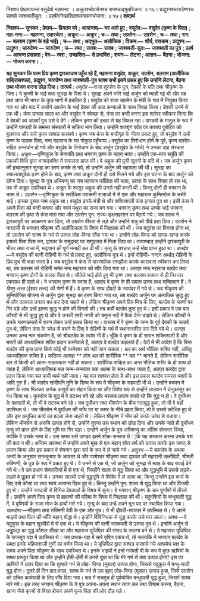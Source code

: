  

निशश्य प्रेष्ठमायान्तं वसुदेवो महामना: । अक्रूरश्चोग्रसेनश्च रामश्चाद्भुतविक्रम: ॥ १६॥ प्रद्युश्नश्चारुदेष्णश्च साश्बो जाश्बवतीसुत: । प्रहर्षवेगोच्छशितशयनासनभोजना: ॥ १७॥ **शब्दार्थ** 

**निशश्य—** **सुनकर** **; प्रेष्ठम्—** **प्रियतम को** **; आयान्तम्—** **घर आते हुए** **; वसुदेव:—** **वसुदेव (कृष्ण के पिता)** **; महा-मना:—** **महामना, उदारचेता** **; अक्रूर:—** **अक्रूर** **; च—** **तथा** **; उग्रसेन:—** **उग्रसेन** **; च—** **तथा** **; राम:—** **बलराम (कृष्ण के बड़े भाई)** **; च—** **तथा** **; अद्भुत—** **अलौकिक** **; विक्रम:—** **शौर्य, पराक्रम** **; प्रद्युश्न:—** **प्रद्युश्न** **; चारुदेष्ण:—** **चारुदेष्ण** **; च—** **तथा** **; साश्ब:—** **साश्ब** **;** **जाश्बवती-सुत:—** **जाश्बवती का पुत्र** **; प्रहर्ष—** **अत्यन्त प्रसन्नता** **; वेग—** **त्वरा** **; उच्छशित—** **से प्रभावित** **; शयन—** **लेटना** **; आसन—** **बैठना** **; भोजना:—** **भोजन करना।** **.** 

**यह सुनकर कि परम प्रिय कृष्ण द्वारकाधाम पहुँच रहे हैं, महामना वसुदेव, अक्रूर, उग्रसेन,** **बलराम (अलौकिक शकि्तसश्पन्न), प्रद्युश्न, चारुदेष्ण तथा जाश्बवती-पुत्र साश्ब सभी इतने** **प्रसन्न हुए कि उन्होंने लेटना, बैठना तथा भोजन करना छोड़ दिया।** **तात्पर्य** : *वसुदेव* —राजा शूरसेन के पुत्र, देवकी के पति तथा श्रीकृष्ण के पिता। ये कुन्ती के भाई तथा सुभद्रा के पिता थे। सुभद्रा अपने ममेरे भाई अर्जुन को ब्याही गई थी और यह प्रथा आज भी भारत के कुछ भागों में प्रचलित है। वसुदेव को राजा उग्रसेन के मंत्री के रूप में नियुक्त किया गया था और बाद में उन्होंने उग्रसेन के भाई देवक की आठ कन्याओं के साथ विवाह किया। देवकी उनमें से एक थी। कंस उनका साला था और वसुदेव ने स्वेच्छा से, कंस का बन्दी बनना इस शर्तपर स्वीकार किया कि वे देवकी का आठवाँ पुत्र उसे दे देंगे। लेकिन कृष्ण की इच्छा से यह विफल रहा। पाण्डवों के मातुल के रूप में उन्होंने पाण्डवों के समस्त संस्कारों में सक्रिय भाग लिया। उन्होंने शतशृृंगं पर्वत पर कश्यप पुरोहित को बुलवाया और सारे कृत्य सश्पन्न करवाये। कृष्ण जब कंस के बन्दीगृह के भीतर प्रकट हुए, तो वसुदेव ने उन्हें कृष्ण के पालक पिता, नन्द महाराज के घर गोकुल पहुँचाया। वसुदेव का तिरोधान होने के पूर्व, कृष्ण बलदेव-सहित अन्तर्धान हो गये और वसुदेव के तिरोधान के बाद अर्जुन (वसुदेव के भांजे) ने उनका दाह संस्कार किया। *अक्रूर* —वृष्णिकुल के सेनापति तथा भगवान् कृष्ण के महान् भक्त। उन्होंने एक-मात्र स्तुति की एकाकी विधि द्वारा भगवद्भक्ति में सफलता प्राप्त की। वे अहूक की पुत्री सूतनी के पति थे। जब अर्जुन कृष्ण की इच्छानुसार सुभद्रा का हरण करके ले गये, तो उन्होंने अर्जुन की सहायता की थी। सुभद्रा का सफलतापूर्वक हरण होने के बाद, कृष्ण तथा अक्रूर दोनों ही उसे मिलने गये और इस घटना के बाद अर्जुन को दहेज दिया। सुभद्रा के पुत्र अभिमन्यु का जब महाराज परीक्षित की माता, उत्तरा के साथ विवाह हो रहा था, तब भी अक्रूर उपस्थित थे। अक्रूर के श्वसुर अहूक की उनसे नहीं बनती थी। किन्तु दोनों ही भगवान् के भक्त थे। *उग्रसेन* —वृष्णिकुल के सर्वाधिक पराक्रमी राजाओं में से एक और महाराज कुन्तिभोज के चचेरे भाई। इनका दूसरा नाम अहूक था। वसुदेव इनके मंत्री थे और शक्तिशाली कंस इनका पुत्र था। इसी कंस ने अपने पिता को बन्दी बनाया और स्वयं मथुरा का राजा बन गया। भगवान् कृष्ण तथा उनके भाई भगवान् बलराम की कृपा से कंस मारा गया और उग्रसेन पुन: राज्य-ङ्क्षसहासन पर बैठाये गये। जब शाल्व ने द्वारकापुरी पर आक्रमण कर दिया, तो उग्रसेन वीरता से लड़े और उन्होंने शत्रु को पीछे हटा दिया। उग्रसेन ने नारदजी से भगवान् श्रीकृष्ण की अलौकिकता के विषय में जिज्ञासा की थी। जब यदुवंश का विनाश होना था, तो उग्रसेन को साश्ब के गर्भ से उत्पन्न लोह-पिण्ड सौंपा गया था। इन्होंने लोह-पिण्ड को खण्ड-खण्ड करके इसको घिस घिस कर, द्वारका के समुद्रतट पर समुद्रजल में मिला दिया था। तत्पश्चात् उन्होंने द्वारकापुरी के भीतर तथा राज्य में, मद्यपान की पूर्ण मनाही कर दी थी। मृत्यु के पश्चात् उन्हें मोक्ष प्राप्त हुआ था। *बलदेव* —ये वसुदेव की पत्नी रोहिणी के गर्भ से प्रकट हुए, अलौकिक पुत्र थे। इन्हें रोहिणी- नन्दन अर्थात् रोहिणी के प्रिय पुत्र भी कहा जाता है। जब वसुदेव ने कंस से पारस्परिक समझौता करके कारावास स्वीकार कर लिया था, तब बलराम को रोहिणी समेत नन्द महाराज को सौंप दिया गया था। अतएव नन्द महाराज बलदेव तथा भगवान् कृष्ण दोनों के पालक पिता थे। सौतेले भाई होते हुए भी कृष्ण तथा बलराम बचपन से ही निरन्तर एकसाथ ही रहते थे। वे भगवान् कृष्ण के स्वांश हैं, अतएव वे कृष्ण के ही समान उत्तम तथा शक्तिमान हैं। वे *विष्णु-तत्त्व* (ईश्वर तत्त्व) की श्रेणी में हैं। वे कृष्ण के साथ द्रौपदी के स्वयंवर में गये थे। जब श्रीकृष्ण की सुनियोजित योजना से अर्जुन द्वारा सुभद्रा का हरण किया गया था, तब बलदेव अर्जुन पर अत्यधिक क्रुद्ध हुए थे और तत्काल उनका वध कर देना चाहते थे। लेकिन श्रीकृष्ण अपने प्रिय मित्र के लिए, बलदेव के चरणों पर गिर पड़े और उन्हें इतना क्रुद्ध न होने की विनती की। तब कहीं बलदेव तुष्ट हुए थे। इसी प्रकार वे एक बार कौरवों से भी क्रुद्ध हुए थे और वे उनकी सारी नगरी को यमुना नदी में फेंक देना चाहते थे। लेकिन कौरवों ने उनके चरणकमलों में शरण लेकर उन्हें प्रसन्न किया था। वास्तव में वे कृष्ण के जन्म के पूर्व देवकी के सातवें पुत्र थे, लेकिन कंस के क्रोध से बचने के लिए वे रोहिणी के गर्भ में स्थानान्तरित कर दिये गये थे। अतएव उनका अन्य नाम संकर्षण है, जो श्रीबलदेव के स्वांश भी हैं। चूँकि वे कृष्ण के ही समान शक्तिशाली हैं और भक्तों को आध्यात्मिक शक्ति प्रदान करनेवाले हैं, अतएव वे बलदेव कहलाते हैं। वेदों में भी आदेश है कि बिना बलदेव की कृपा प्राप्त किये कोई भी परमेश्वर को नहीं जान सकता। *बल* का अर्थ भौतिक शक्ति नहीं, अपितु आध्याति्मक शक्ति है। कतिपय अल्पज्ञ ** लोग *बल* को शारीरिक ** बल ** मानते हैं, लेकिन शारीरिक बल से किसी को आत्म-साक्षात्कार नहीं हो सकता। शारीरिक शकि्त का अन्त भौतिक शरीर के ही साथ हो जाता है, लेकिन आध्याति्मक बल जन्म-जन्मांतर तक आत्मा के साथ-साथ जाता है, अतएव बलदेव द्वारा प्रदत्त किया गया बल कभी व्यर्थ नहीं जाता। यह बल शाश्वत होता है और इस प्रकार बलदेव समस्त भक्तों के आदि गुरु हैं। श्री बलदेव सांदीपनि मुनि के शिष्य के रूप में श्रीकृष्ण के सहपाठी भी थे। उन्होंने बचपन में कृष्ण के साथ मिलकर अनेक असुरों का संहार किया था और विशेष रूप से उन्होंने तालवन में धेनुकासुर का वध किया था। कुरुक्षेत्र के युद्ध में वे तटस्थ बने रहे और भरसक प्रयत्न करते रहे कि युद्ध न हो। वे दुर्योधन के पक्षपाती थे, तो भी वे तटस्थ बने रहे। जब दुर्योधन तथा भीमसेन के बीच गदायुद्ध हुआ, तो भी वे वहाँ उपस्थित थे। जब भीमसेन ने दुर्योधन की जाँघ पर या कमर के नीचे प्रहार किया, तो वे उससे क्रोधित हुए थे और इस अनुचित कार्य का बदला लेना चाहते थे। लेकिन श्रीकृष्ण ने भीम को उनके क्रोध से बचाया। लेकिन भीमसेन से अरुचि उत्पन्न होने से, उन्होंने तुरन्त उस स्थान को छोड़ दिया और उनके जाते ही दुर्योधन मृत्यु को प्राप्त होने के लिए भूमि पर गिर पड़ा। उन्होंने अर्जुन के पुत्र अभिमन्यु का अंतिम संस्कार किया, क्योंकि वे उसके मामा थे। उस समय सारे पाण्डव इतने शोक-सन्तप्त थे ्कि यह संस्कार करना उनके वश की बात न थी। अन्तिम अवस्था में उन्होंने अपने मुख से एक महान् श्वेत सर्प को उत्पन्न करके इस जगत् से प्रयाण किया और इस प्रकार वे शेषनाग द्वारा सर्प के रूप में ले जाये गये। *प्रद्युश्न* —ये कामदेव के अथवा अन्यों के अनुसार सनत्कुमार के अवतार थे और परमेश्वर श्रीकृष्ण तथा द्वारका की महारानी लक्ष्मीदेवी, श्रीमती रुक्मिणी, के पुत्र के रूप में प्रकट हुए थे। वे उनमें से एक थे, जो अर्जुन को सुभद्रा से ब्याह के बाद बधाई देने गये थे। वे उन प्रधान सेनापतियों में से एक थे, जिन्होंने शाल्व से युद्ध किया था और युद्धभूमि में उससे लड़ते-लड़ते वे मूॢछत हो गये थे। उनका सारथी उन्हें युद्धभूमि से शिविर में ले आया था, किन्तु उन्होंने इस कार्य के लिए उसे कोसा था तथा स्वयं अत्यन्त खिन्न हुए थे। किन्तु उन्होंने पुन: शाल्व से युद्ध किया था और विजयी हुए थे। उन्होंने नारदजी से विभिन्न देवताओं के विषय में सुना। वे भगवान् श्रीकृष्ण के चार पूर्णांशों में तीसरे हैं। उन्होंने अपने पिता कृष्ण से ब्राह्मणों की महिमा के विषय में जिज्ञासा की थी। यदुवंशियों के बन्धुघाती युद्ध में, वे वृष्णियों के राजा भोज के हाथों मारे गये। मृत्यु के बाद उन्हें अपने मूल पद पर स्थापित किया गया। *चारुदेष्ण* —श्रीकृष्ण तथा रुक्मिणी देवी के एक और पुत्र। ये भी द्रौपदी-स्वयंवर में उपस्थित थे। ये अपने भाइयों तथा पिता की भाँति महान् योद्धा थे। इन्होंने विविनिधक से युद्ध करके उसे मार डाला। *साश्ब* —ये यदुकुल के महान् शूरवीरों में से एक थे। ये श्रीकृष्ण की पत्नी जाश्बवती से उत्पन्न पुत्र थे। इन्होंने अर्जुन से धनुॢवद्या का युद्ध कौशल सीखा था और महाराज युधिष्ठिर की संसद के सदस्य बने थे। ये महाराज युधिष्ठिर के राजसूय यज्ञ में उपस्थित थे। जब प्रभास-यज्ञ में सारे वृषि्ण एकत्र थे, तो सात्यकि ने भगवान् बलदेव के समक्ष इनके महिमाशाली गुणों का वर्णन किया था। ये युधिष्ठिर द्वारा सश्पन्न करवाये गये अश्वमेघ यज्ञ के समय अपने पिता श्रीकृष्ण के साथ उपस्थित थे। इनके भाइयों ने इन्हें गर्भवती षी के रूप में कुछ ऋषियों के समक्ष प्रस्तुत किया था और इन्होंने हँसी-हँसी में उनसे पूछा था कि मेरे गर्भ से क्या उत्पन्न होगा? इस पर ऋषियों ने उत्तर दिया था कि तुश्हारे गर्भ से लोह- पिण्ड (मूसल) उत्पन्न होगा, जिससे यदुकुल में बन्धु-घाती युद्ध होगा। दूसरे ही दिन प्रात:काल, साश्ब के गर्भ से एक बृहद् लोह-पिण्ड (मूसल) उत्पन्न हुआ, जिसे उग्रसेन को उचित कार्यवाही के लिए सौंप दिया गया। बाद में सचमुच ही पूर्वघोषित बन्धुघाती युद्ध हुआ, जिसमें साश्ब मारे गये। इस तरह भगवान् श्रीकृष्ण के ये पुत्र अपना-अपना स्थान त्याग कर तथा विश्राम करना, बैठना, खाना जैसे कृत्यों से विरत होकर अपने पूज्य पिता की ओर दौड़ पड़े। 